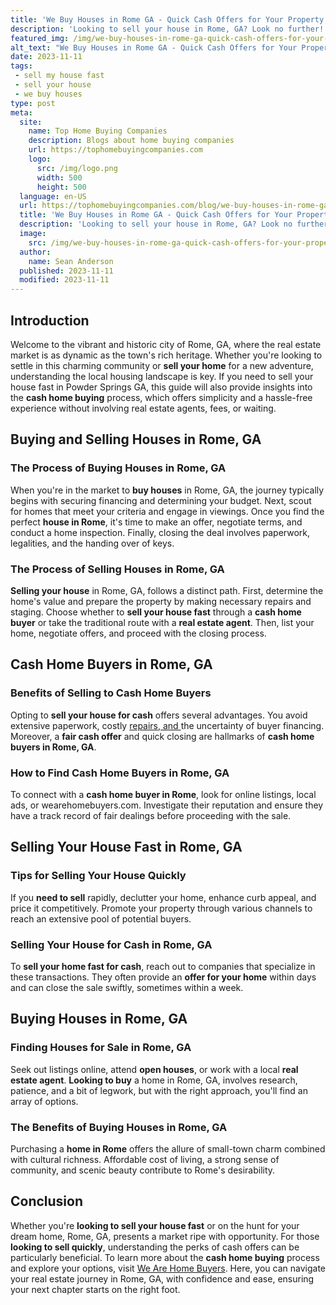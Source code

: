 ```yaml
---
title: 'We Buy Houses in Rome GA - Quick Cash Offers for Your Property'
description: 'Looking to sell your house in Rome, GA? Look no further! Get the best offer with our hassle-free service. Don''t wait, contact us now!'
featured_img: /img/we-buy-houses-in-rome-ga-quick-cash-offers-for-your-property.webp
alt_text: "We Buy Houses in Rome GA - Quick Cash Offers for Your Property"
date: 2023-11-11
tags:
 - sell my house fast
 - sell your house
 - we buy houses
type: post
meta:
  site:
    name: Top Home Buying Companies
    description: Blogs about home buying companies
    url: https://tophomebuyingcompanies.com
    logo:
      src: /img/logo.png
      width: 500
      height: 500
  language: en-US
  url: https://tophomebuyingcompanies.com/blog/we-buy-houses-in-rome-ga-quick-cash-offers-for-your-property
  title: 'We Buy Houses in Rome GA - Quick Cash Offers for Your Property'
  description: 'Looking to sell your house in Rome, GA? Look no further! Get the best offer with our hassle-free service. Don''t wait, contact us now!'
  image:
    src: /img/we-buy-houses-in-rome-ga-quick-cash-offers-for-your-property.webp
  author:
    name: Sean Anderson
  published: 2023-11-11
  modified: 2023-11-11
---
```


## Introduction
Welcome to the vibrant and historic city of Rome, GA, where the real estate market is as dynamic as the town's rich heritage. Whether you're looking to settle in this charming community or **sell your home** for a new adventure, understanding the local housing landscape is key. If you need to sell your house fast in Powder Springs GA, this guide will also provide insights into the **cash home buying** process, which offers simplicity and a hassle-free experience without involving real estate agents, fees, or waiting.

## Buying and Selling Houses in Rome, GA

### The Process of Buying Houses in Rome, GA
When you're in the market to **buy houses** in Rome, GA, the journey typically begins with securing financing and determining your budget. Next, scout for homes that meet your criteria and engage in viewings. Once you find the perfect **house in Rome**, it's time to make an offer, negotiate terms, and conduct a home inspection. Finally, closing the deal involves paperwork, legalities, and the handing over of keys. 

### The Process of Selling Houses in Rome, GA
**Selling your house** in Rome, GA, follows a distinct path. First, determine the home's value and prepare the property by making necessary repairs and staging. Choose whether to **sell your house fast** through a **cash home buyer** or take the traditional route with a **real estate agent**. Then, list your home, negotiate offers, and proceed with the closing process. 

## Cash Home Buyers in Rome, GA

### Benefits of Selling to Cash Home Buyers
Opting to **sell your house for cash** offers several advantages. You avoid extensive paperwork, costly [repairs,   and  ](https://swifthomeshifts.com/blog/quick-cash-we-buy-houses-in-rome-ga-trusted-home-buyers)the uncertainty of buyer financing. Moreover, a **fair cash offer** and quick closing are hallmarks of **cash home buyers in Rome, GA**.

### How to Find Cash Home Buyers in Rome, GA
To connect with a **cash home buyer in Rome**, look for online listings, local ads, or wearehomebuyers.com. Investigate their reputation and ensure they have a track record of fair dealings before proceeding with the sale.

## Selling Your House Fast in Rome, GA

### Tips for Selling Your House Quickly
If you **need to sell** rapidly, declutter your home, enhance curb appeal, and price it competitively. Promote your property through various channels to reach an extensive pool of potential buyers.

### Selling Your House for Cash in Rome, GA
To **sell your home fast for cash**, reach out to companies that specialize in these transactions. They often provide an **offer for your home** within days and can close the sale swiftly, sometimes within a week.

## Buying Houses in Rome, GA

### Finding Houses for Sale in Rome, GA
Seek out listings online, attend **open houses**, or work with a local **real estate agent**. **Looking to buy** a home in Rome, GA, involves research, patience, and a bit of legwork, but with the right approach, you'll find an array of options.

### The Benefits of Buying Houses in Rome, GA
Purchasing a **home in Rome** offers the allure of small-town charm combined with cultural richness. Affordable cost of living, a strong sense of community, and scenic beauty contribute to Rome's desirability.

## Conclusion
Whether you're **looking to sell your house fast** or on the hunt for your dream home, Rome, GA, presents a market ripe with opportunity. For those **looking to sell quickly**, understanding the perks of cash offers can be particularly beneficial. To learn more about the **cash home buying** process and explore your options, visit [We Are Home Buyers](https://www.wearehomebuyers.com/we-buy-houses-rome-ga). Here, you can navigate your real estate journey in Rome, GA, with confidence and ease, ensuring your next chapter starts on the right foot.